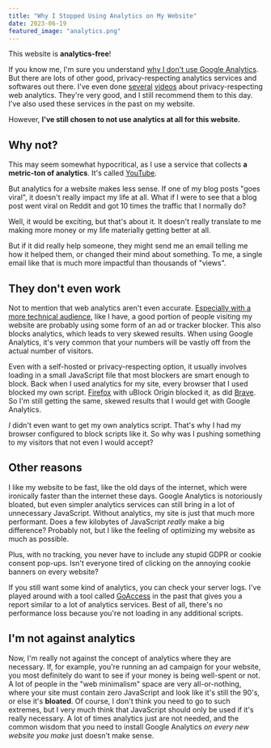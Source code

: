 ```yaml
---
title: "Why I Stopped Using Analytics on My Website"
date: 2023-06-19
featured_image: "analytics.png"
---
```


This website is **analytics-free**!

If you know me, I'm sure you understand [why I don't use Google Analytics](https://www.youtube.com/watch?v=NJmtkh-3LBw). But there are lots of other good, privacy-respecting analytics services and softwares out there. I've even done [several](https://www.youtube.com/watch?v=9x8w9igz7Ew) [videos](https://www.youtube.com/watch?v=qKSqTPY-qV8) about privacy-respecting web analytics. They're very good, and I still recommend them to this day. I've also used these services in the past on my website.

However, **I've still chosen to not use analytics at all for this website.**

## Why not?

This may seem somewhat hypocritical, as I use a service that collects **a metric-ton of analytics**. It's called [YouTube](https://youtube.com/@ericmurphyxyz/).

But analytics for a website makes less sense. If one of my blog posts "goes viral", it doesn't really impact my life at all. What if I were to see that a blog post went viral on Reddit and got 10 times the traffic that I normally do?

Well, it would be exciting, but that's about it. It doesn't really translate to me making more money or my life materially getting better at all.

But if it did really help someone, they might send me an email telling me how it helped them, or changed their mind about something. To me, a single email like that is much more impactful than thousands of "views".

## They don't even work

Not to mention that web analytics aren't even accurate. [Especially with a more technical audience](https://plausible.io/blog/google-analytics-adblockers-missing-data), like I have, a good portion of people visiting my website are probably using some form of an ad or tracker blocker. This also blocks analytics, which leads to very skewed results. When using Google Analytics, it's very common that your numbers will be vastly off from the actual number of visitors.

Even with a self-hosted or privacy-respecting option, it usually involves loading in a small JavaScript file that most blockers are smart enough to block. Back when I used analytics for my site, every browser that I used blocked my own script. [Firefox](https://www.youtube.com/watch?v=Fr8UFJzpNls) with uBlock Origin blocked it, as did [Brave](https://www.youtube.com/watch?v=uB845Elrds0). So I'm still getting the same, skewed results that I would get with Google Analytics.

*I* didn't even want to get my own analytics script. That's why I had my browser configured to block scripts like it. So why was I pushing something to my visitors that not even I would accept?

## Other reasons

I like my website to be fast, like the old days of the internet, which were ironically faster than the internet these days. Google Analytics is notoriously bloated, but even simpler analytics services can still bring in a lot of unnecessary JavaScript. Without analytics, my site is just that much more performant. Does a few kilobytes of JavaScript *really* make a big difference? Probably not, but I like the feeling of optimizing my website as much as possible.

Plus, with no tracking, you never have to include any stupid GDPR or cookie consent pop-ups. Isn't everyone tired of clicking on the annoying cookie banners on every website?

If you still want some kind of analytics, you can check your server logs. I've played around with a tool called [GoAccess](https://goaccess.io/) in the past that gives you a report similar to a lot of analytics services. Best of all, there's no performance loss because you're not loading in any additional scripts.

## I'm not against analytics

Now, I'm really not against the concept of analytics where they are necessary. If, for example, you're running an ad campaign for your website, you most definitely do want to see if your money is being well-spent or not. A lot of people in the "web minimalism" space are very all-or-nothing, where your site must contain zero JavaScript and look like it's still the 90's, or else it's **bloated**. Of course, I don't think you need to go to such extremes, but I very much think that JavaScript should only be used if it's really necessary. A lot of times analytics just are not needed, and the common wisdom that you need to install Google Analytics *on every new website you make* just doesn't make sense.
